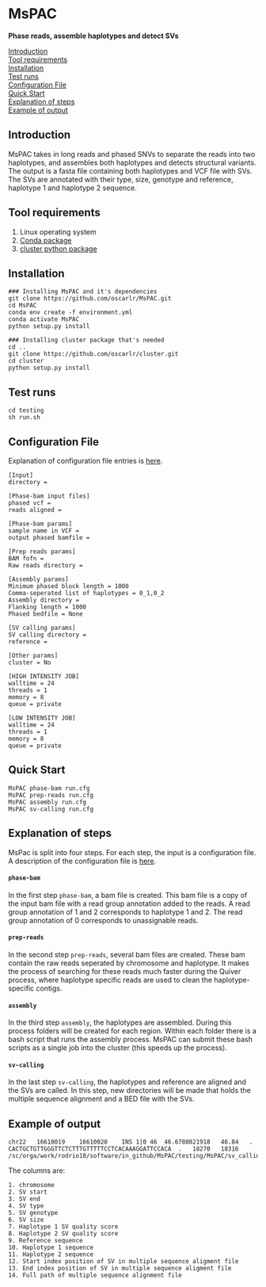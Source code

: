 # MsPAC
**Phase reads, assemble haplotypes and detect SVs**

[Introduction](#introduction)  
[Tool requirements](#tool-requirements)  
[Installation](#installation)  
[Test runs](#test-runs)<br/>
[Configuration File](#cfg-file)<br/>
[Quick Start](#quick-start)       
[Explanation of steps](#explanation-of-steps)     
[Example of output](#example-of-output)


## Introduction
MsPAC takes in long reads and phased SNVs to separate the reads into two haplotypes, and assembles both haplotypes and detects structural variants. The output is a fasta file containing both haplotypes and VCF file with SVs. The SVs are annotated with their type, size, genotype and reference, haplotype 1 and haplotype 2 sequence.

## Tool requirements
1. Linux operating system
2. [Conda package](https://conda.io/en/latest/)
3. [cluster python package](https://github.com/oscarlr/cluster)

## Installation
```
### Installing MsPAC and it's dependencies
git clone https://github.com/oscarlr/MsPAC.git
cd MsPAC
conda env create -f environment.yml 
conda activate MsPAC
python setup.py install

### Installing cluster package that's needed
cd ..
git clone https://github.com/oscarlr/cluster.git
cd cluster
python setup.py install
```

## Test runs
```
cd testing
sh run.sh
```
## Configuration File
Explanation of configuration file entries is [here](cfg.readme).
```
[Input]
directory = 

[Phase-bam input files]
phased vcf = 
reads aligned = 

[Phase-bam params]
sample name in VCF = 
output phased bamfile = 

[Prep reads params]
BAM fofn = 
Raw reads directory =

[Assembly params]
Minimum phased block length = 1000
Comma-seperated list of haplotypes = 0_1,0_2
Assembly directory = 
Flanking length = 1000
Phased bedfile = None

[SV calling params]
SV calling directory =
reference = 

[Other params]
cluster = No

[HIGH INTENSITY JOB]
walltime = 24
threads = 1
memory = 8
queue = private

[LOW INTENSITY JOB]
walltime = 24
threads = 1
memory = 8
queue = private
```

## Quick Start
```
MsPAC phase-bam run.cfg
MsPAC prep-reads run.cfg
MsPAC assembly run.cfg
MsPAC sv-calling run.cfg
```

## Explanation of steps
MsPac is split into four steps. For each step, the input is a configuration file. A description of the configuration file is [here](cfg.readme).
#### `phase-bam`
In the first step `phase-bam`, a bam file is created. This bam file is a copy of the input bam file with a read group annotation added to the reads. A read group annotation of 1 and 2 corresponds to haplotype 1 and 2. The read group annotation of 0 corresponds to unassignable reads.
#### `prep-reads`
In the second step `prep-reads`, several bam files are created. These bam contain the raw reads seperated by chromosome and haplotype. It makes the process of searching for these reads much faster during the Quiver process, where haplotype specific reads are used to clean the haplotype-specific contigs.
#### `assembly`
In the third step `assembly`, the haplotypes are assembled. During this process folders will be created for each region. Within each folder there is a bash script that runs the assembly process. MsPAC can submit these bash scripts as a single job into the cluster (this speeds up the process).
#### `sv-calling`
In the last step `sv-calling`, the haplotypes and reference are aligned and the SVs are called. In this step, new directories will be made that holds the multiple sequence alignment and a BED file with the SVs.

## Example of output
```
chr22	16610019	16610020	INS	1|0	46	46.6780821918	46.84	.	CACTGCTGTTGGGTTCTCTTTGTTTTTCCTCACAAAGGATTCCACA	.	18270	18316	/sc/orga/work/rodrio10/software/in_github/MsPAC/testing/MsPAC/sv_calling/chr22/16595201_16611082/msa.clu
```
The columns are:
```
1. chromosome
2. SV start
3. SV end
4. SV type
5. SV genotype
6. SV size
7. Haplotype 1 SV quality score 
8. Haplotype 2 SV quality score
9. Reference sequence
10. Haplotype 1 sequence
11. Haplotype 2 sequence
12. Start index position of SV in multiple sequence aligment file 
13. End index position of SV in multiple sequence aligment file 
14. Full path of multiple sequence alignment file
```
